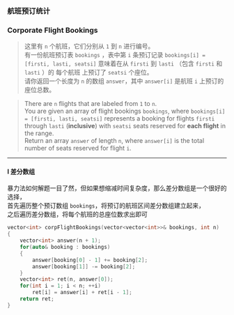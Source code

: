 ### 航班预订统计
### Corporate Flight Bookings

> 这里有 `n` 个航班，它们分别从 `1` 到 `n` 进行编号。  
> 有一份航班预订表 `bookings` ，表中第 `i` 条预订记录 `bookings[i] = [firsti, lasti, seatsi]` 意味着在从 `firsti` 到 `lasti` （包含 `firsti` 和 `lasti` ）的 每个航班 上预订了 `seatsi` 个座位。  
> 请你返回一个长度为 `n` 的数组 `answer`，其中 `answer[i]` 是航班 `i` 上预订的座位总数。  

> There are `n` flights that are labeled from `1` to `n`.  
> You are given an array of flight bookings `bookings`, where `bookings[i] = [firsti, lasti, seatsi]` represents a booking for flights `firsti` through `lasti` (**inclusive**) with `seatsi` seats reserved for **each flight** in the range.  
> Return an array `answer` of length `n`, where `answer[i]` is the total number of seats reserved for flight `i`.  

----------

#### I 差分数组

暴力法如何解题一目了然，但如果想缩减时间复杂度，那么差分数组是一个很好的选择，  
首先遍历整个预订数组 `bookings`，将预订的航班区间差分数组建立起来，  
之后遍历差分数组，将每个航班的总座位数求出即可  

```cpp
vector<int> corpFlightBookings(vector<vector<int>>& bookings, int n) 
{
    vector<int> answer(n + 1);
    for(auto& booking : bookings)
    {
        answer[booking[0] - 1] += booking[2];
        answer[booking[1]] -= booking[2];
    }
    vector<int> ret(n, answer[0]);
    for(int i = 1; i < n; ++i)
        ret[i] = answer[i] + ret[i - 1];
    return ret;
}
```
